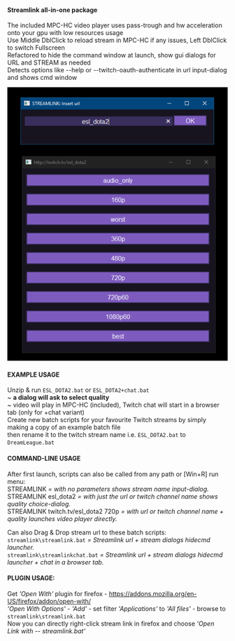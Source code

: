 #### Streamlink all-in-one package    
The included MPC-HC video player uses pass-trough and hw acceleration onto your gpu with low resources usage  
Use Middle DblClick to reload stream in MPC-HC if any issues, Left DblClick to switch Fullscreen   
Refactored to hide the command window at launch, show gui dialogs for URL and STREAM as needed  
Detects options like --help or --twitch-oauth-authenticate in url input-dialog and shows cmd window
  
![Preview](streamlink_preview.png)  
  
#### EXAMPLE USAGE  
Unzip & run `ESL_DOTA2.bat` or `ESL_DOTA2+chat.bat`  
~ __a dialog will ask to select quality__  
~ video will play in MPC-HC (included), Twitch chat will start in a browser tab (only for +chat variant)  
Create new batch scripts for your favourite Twitch streams by simply making a copy of an example batch file  
then rename it to the twitch stream name i.e. `ESL_DOTA2.bat` to `DreamLeague.bat`  
  
#### COMMAND-LINE USAGE  
After first launch, scripts can also be called from any path or [Win+R] run menu:   
STREAMLINK                          _= with no parameters shows stream name input-dialog._   
STREAMLINK esl_dota2                _= with just the url or twitch channel name shows quality choice-dialog._    
STREAMLINK twitch.tv/esl_dota2 720p _= with url or twitch channel name + quality launches video player directly._   
  
Can also Drag & Drop stream url to these batch scripts:  
`streamlink\streamlink.bat`     _=  Streamlink url + stream dialogs hidecmd launcher._   
`streamlink\streamlinkchat.bat` _=  Streamlink url + stream dialogs hidecmd launcher + chat in a browser tab._  
  
#### PLUGIN USAGE:   
Get _'Open With'_ plugin for firefox - https://addons.mozilla.org/en-US/firefox/addon/open-with/  
_'Open With Options'_ - _'Add'_ - set filter _'Applications'_ to _'All files'_ - browse to `streamlink\streamlink.bat`  
Now you can directly right-click stream link in firefox and choose _'Open Link with -- streamlink.bat'_  
